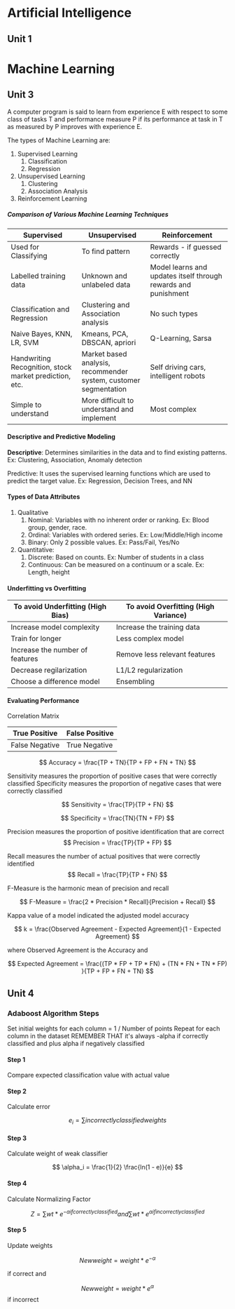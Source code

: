 
# Artificial Intelligence
## Unit 1







# Machine Learning
## Unit 3

A computer program is said to learn from experience E with respect to some class of tasks T and performance measure P if its performance at task in T as measured by P improves with experience E.

The types of Machine Learning are:
1. Supervised Learning
	1. Classification
	2. Regression
2. Unsupervised Learning
	1. Clustering
	2. Association Analysis
3. Reinforcement Learning

##### Comparison of Various Machine Learning Techniques

| Supervised                                             | Unsupervised                                                           | Reinforcement                                                  |
| ------------------------------------------------------ | ---------------------------------------------------------------------- | -------------------------------------------------------------- |
| Used for Classifying                                   | To find pattern                                                        | Rewards - if guessed correctly                                 |
| Labelled training data                                 | Unknown and unlabeled data                                             | Model learns and updates itself through rewards and punishment |
| Classification and Regression                          | Clustering and Association analysis                                    | No such types                                                  |
| Naive Bayes, KNN, LR, SVM                              | Kmeans, PCA, DBSCAN, apriori                                           | Q-Learning, Sarsa                                              |
| Handwriting Recognition, stock market prediction, etc. | Market based analysis,<br>recommender system, customer<br>segmentation | Self driving cars, intelligent robots                          |
| Simple to understand                                   | More difficult to understand and implement                             | Most complex                                                   |

#### Descriptive and Predictive Modeling

**Descriptive**: Determines similarities in the data and to find existing patterns.
Ex: Clustering, Association, Anomaly detection

Predictive: It uses the supervised learning functions which are used to
predict the target value.
Ex: Regression, Decision Trees, and NN

#### Types of Data Attributes

1. Qualitative
	1. Nominal: Variables with no inherent order or ranking. Ex: Blood group, gender, race.
	2. Ordinal: Variables with ordered series. Ex: Low/Middle/High income
	3. Binary: Only 2 possible values. Ex: Pass/Fail, Yes/No
2. Quantitative:
	1. Discrete: Based on counts. Ex: Number of students in a class
	2. Continuous: Can be measured on a continuum or a scale. Ex: Length, height



#### Underfitting vs Overfitting

| To avoid Underfitting (High Bias) | To avoid Overfitting (High Variance) |
| --------------------------------- | ------------------------------------ |
| Increase model complexity         | Increase the training data           |
| Train for longer                  | Less complex model                   |
| Increase the number of features   | Remove less relevant features        |
| Decrease regilarization           | L1/L2 regularization                 |
| Choose a difference model         | Ensembling                           |

#### Evaluating Performance

Correlation Matrix

| True Positive  | False Positive |
| -------------- | -------------- |
| False Negative | True Negative  

$$
Accuracy = \frac{TP + TN}{TP + FP + FN + TN}
$$

Sensitivity measures the proportion of positive cases that were correctly classified
Specificity measures the proportion of negative cases that were correctly classified

$$
Sensitivity = \frac{TP}{TP + FN}
$$

$$
Specificity = \frac{TN}{TN + FP}
$$

Precision measures the proportion of positive identification that are correct
$$ 
Precision = \frac{TP}{TP + FP}
$$

Recall measures the number of actual positives that were correctly identified
$$
Recall = \frac{TP}{TP + FN}
$$

F-Measure is the harmonic mean of precision and recall

$$
F-Measure = \frac{2 * Precision * Recall}{Precision + Recall}
$$

Kappa value of a model indicated the adjusted model accuracy

$$
k = \frac{Observed Agreement - Expected Agreement}{1 - Expected Agreement}
$$

where Observed Agreement is the Accuracy and 

$$
Expected Agreement = \frac{(TP * FP + TP * FN) + (TN * FN + TN * FP) }{TP + FP + FN + TN}
$$


## Unit 4

### Adaboost Algorithm Steps

Set initial weights for each column = 1 / Number of points
Repeat for each column in the dataset
REMEMBER THAT it's always -alpha if correctly classified and plus alpha if negatively classified
#### Step 1
Compare expected classification value with actual value

#### Step 2
Calculate error 

$$
e_i = \sum incorrectly classified weights
$$

#### Step 3
Calculate weight of weak classifier

$$
\alpha_i = \frac{1}{2} \frac{ln(1 - e)}{e}
$$

#### Step 4
Calculate Normalizing Factor

$$
Z = \sum wt * e^{-\alpha if correctly classified} and \sum wt * e^{\alpha if incorrectly classified}
$$

#### Step 5
Update weights

$$
New weight = weight * e^{-\alpha} 
$$

if correct and 

$$
New weight = weight * e^{\alpha} 
$$
if incorrect